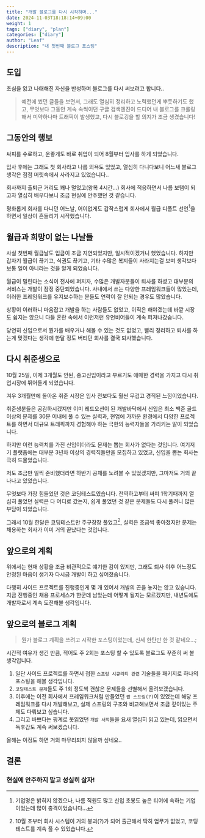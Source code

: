 ```yaml
---
title: "개발 블로그를 다시 시작하며..."
date: 2024-11-03T18:18:14+09:00
weight: 1
tags: ["diary", "plan"]
categories: ["diary"]
author: "Leaf"
description: "내 첫번째 블로그 포스팅"
---
```


## 도입

초심을 잃고 나태해진 자신을 반성하며 블로그를 다시 써보려고 합니다..

> 예전에 썼던 글들을 보면서, 그래도 열심히 정리하고 노력했던게 뿌듯하기도 했고, 무엇보다 그동안 계속 속썩이던 구글 검색엔진이 드디어 내 블로그를 크롤링해서 미약하나마 트래픽이 발생했고, 다시 블로깅을 할 의지가 조금 생겼습니다!

## 그동안의 행보

싸피를 수료하고, 운좋게도 바로 취업이 되어 8월부터 입사를 하게 되었습니다.

입사 후에는 그래도 첫 회사라고 나름 의욕도 있었고, 열심히 다니다보니 어느새 블로그 생각은 점점 머릿속에서 사라지고 있었습니다..

회사까지 출퇴근 거리도 꽤나 멀었고(왕복 4시간...) 회사에 적응하면서 나름 보탬이 되고자 열심히 배우다보니 조금 현실에 안주했던 것 같습니다.

평화롭게 회사를 다니던 어느날, 어이없게도 갑작스럽게 회사에서 월급 디폴트 선언[^1]을 하면서 일상이 흔들리기 시작했습니다.

## 월급과 희망이 없는 나날들

사실 첫번째 월급날도 입금이 조금 지연되었지만, 일시적이겠거니 했었습니다. 하지만 갑자기 월급이 끊기고, 식권도 끊기고, 기타 수많은 복지들이 사라지는걸 보며 생각보다 보통 일이 아니라는 것을 알게 되었습니다.

월급이 밀린다는 소식이 전사에 퍼지자, 수많은 개발자분들이 퇴사를 하셨고 대부분의 서비스는 개발이 잠정 중단되었습니다. 사내에서 쓰는 다양한 프레임워크들이 많았는데, 이러한 프레임워크를 유지보수하는 분들도 연락이 잘 안되는 경우도 많았습니다.

상황이 이러하니 마음잡고 개발을 하는 사람들도 없었고, 이직은 해야겠는데 바깥 시장도 쉽지는 않으니 다들 혼란 속에서 이런저런 유언비어들이 계속 퍼져나갔습니다.

당연히 신입으로서 뭔가를 배우거나 해볼 수 있는 것도 없었고, 빨리 정리하고 퇴사를 하는게 맞겠다는 생각에 한달 정도 버티던 회사를 결국 퇴사했습니다.

## 다시 취준생으로

10월 25일, 이제 3개월도 안된, 중고신입이라고 부르기도 애매한 경력을 가지고 다시 취업시장에 뛰어들게 되었습니다.

겨우 3개월만에 돌아온 취준 시장은 입사 전보다도 훨씬 무겁고 경직된 느낌이었습니다.

취준생분들은 공감하시겠지만 이미 레드오션이 된 개발바닥에서 신입은 최소 백준 골드 이상의 문제를 30분 이내에 풀 수 있는 실력과, 현업에 가까운 환경에서 다양한 프로젝트를 하면서 대규모 트래픽까지 경험해야 하는 극한의 능력자들을 가리키는 말이 되었습니다.

하지만 이런 능력치를 가진 신입이더라도 문제는 뽑는 회사가 없다는 것입니다. 여기저기 플랫폼에는 대부분 3년차 이상의 경력직들만을 모집하고 있었고, 신입을 뽑는 회사는 극히 드물었습니다.

저도 조금만 일찍 준비했더라면 하반기 공채를 노려볼 수 있었겠지만, 그마저도 거의 끝나나고 있었습니다.

무엇보다 가장 힘들었던 것은 코딩테스트였습니다. 전역하고부터 싸피 1학기때까지 열심히 풀었던 실력은 다 어디로 갔는지, 쉽게 풀었던 것 같은 문제들도 다시 풀려니 많은 부담이 되었습니다.

그래서 10월 한달은 코딩테스트만 주구장창 풀었고[^2], 실력은 조금씩 좋아졌지만 문제는 채용하는 회사가 이미 거의 끝났다는 것입니다.

## 앞으로의 계획

위에서는 현재 상황을 조금 비관적으로 얘기한 감이 있지만, 그래도 퇴사 이후 어느정도 안정된 마음이 생기자 다시금 개발이 하고 싶어졌습니다.

다행히 사이드 프로젝트를 진행중인게 몇 개 있어서 개발의 끈을 놓지는 않고 있습니다. 지금 진행중인 채용 프로세스가 한군데 남았는데 어떻게 될지는 모르겠지만, 내년도에도 개발자로서 계속 도전해볼 생각입니다.

## 앞으로의 블로그 계획

> 뭔가 블로그 계획을 쓰려고 시작한 포스팅이었는데, 신세 한탄만 한 것 같네요...;

시간적 여유가 생긴 만큼, 적어도 주 2회는 포스팅 할 수 있도록 블로그도 꾸준히 써 볼 생각입니다.

1. 일단 사이드 프로젝트를 하면서 접한 `스프링 시큐리티 관련` 기술들을 패키지로 하나의 포스팅을 해볼 생각입니다.
2. `코딩테스트 문제`들도 주 1회 정도씩 괜찮은 문제들을 선별해서 올려보겠습니다.
3. 이후에는 이전 회사에서 프레임워크처럼 만들었던 `짭 스프링(?)`이 있었는데 해당 프레임워크를 다시 개발해보고, 실제 스프링의 구조와 비교해보면서 조금 깊이있는 주제도 다뤄보고 싶습니다.
4. 그리고 바쁘다는 핑계로 못읽었던 `개발 서적`들을 요새 열심히 읽고 있는데, 읽으면서 독후감도 계속 써보겠습니다.

올해는 이정도 하면 거의 마무리되지 않을까 싶네요..

## 결론

### 현실에 안주하지 말고 성실히 살자!

[^1]: 기업명은 밝히지 않겠으나, 나름 직원도 많고 신입 초봉도 높은 티어에 속하는 기업이었는데 많이 충격이었습니다...
[^2]: 10월 초부터 회사 시스템이 거의 붕괴(?)가 되어 출근해서 딱히 업무가 없었고, 코딩테스트를 계속 풀 수 있었습니다.
